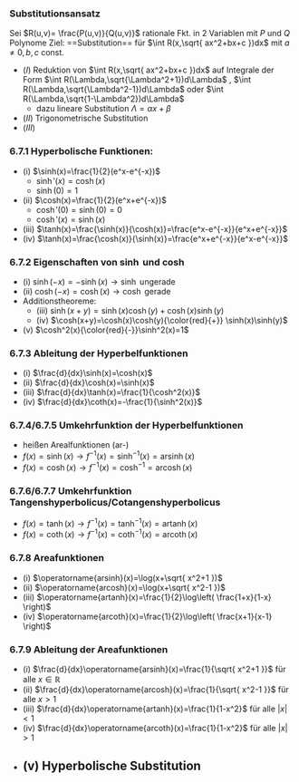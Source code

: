 ### Substitutionsansatz
Sei $R(u,v)= \frac{P(u,v)}{Q(u,v)}$ rationale Fkt. in 2 Variablen mit $P$ und $Q$ 
Polynome
Ziel: ==Substitution== für $\int R(x,\sqrt{ ax^2+bx+c })dx$ mit $a\neq 0,b,c$ const. 
- ($I$) Reduktion von $\int R(x,\sqrt{ ax^2+bx+c })dx$ auf Integrale der Form $\int R(\Lambda,\sqrt{\Lambda^2+1})d\Lambda$ , $\int R(\Lambda,\sqrt{\Lambda^2-1})d\Lambda$ oder $\int R(\Lambda,\sqrt{1-\Lambda^2})d\Lambda$ 
	- dazu lineare Substitution $\Lambda = \alpha x+ \beta$
- ($II$) Trigonometrische Substitution
- ($III$) 
### 6.7.1 Hyperbolische Funktionen:
- (i) $\sinh(x)=\frac{1}{2}(e^x-e^{-x})$
	- $\sinh'(x)=\cosh(x)$
	- $\sinh(0)=1$
- (ii)  $\cosh(x)=\frac{1}{2}(e^x+e^{-x})$
	- $\cosh'(0)=\sinh(0)=0$
	- $\cosh'(x)=\sinh(x)$
- (iii) $\tanh(x)=\frac{\sinh(x)}{\cosh(x)}=\frac{e^x-e^{-x}}{e^x+e^{-x}}$
- (iv) $\tanh(x)=\frac{\cosh(x)}{\sinh(x)}=\frac{e^x+e^{-x}}{e^x-e^{-x}}$ 
### 6.7.2 Eigenschaften von $\sinh$ und $\cosh$
- (i) $\sinh(-x) = -\sinh(x) \rightarrow \sinh$ ungerade 
- (ii) $\cosh(-x) = \cosh(x) \rightarrow \cosh$ gerade 
- Additionstheoreme:
	- (iii) $\sinh(x+y)=\sinh(x)\cosh(y)+\cosh(x)\sinh(y)$
	- (iv) $\cosh(x+y)=\cosh(x)\cosh(y){\color{red}{+}} \sinh(x)\sinh(y)$
- (v) $\cosh^2(x){\color{red}{-}}\sinh^2(x)=1$ 
### 6.7.3 Ableitung der Hyperbelfunktionen
- (i) $\frac{d}{dx}\sinh(x)=\cosh(x)$
- (ii) $\frac{d}{dx}\cosh(x)=\sinh(x)$
- (iii) $\frac{d}{dx}\tanh(x)=\frac{1}{\cosh^2(x)}$
- (iv) $\frac{d}{dx}\coth(x)=-\frac{1}{\sinh^2(x)}$
### 6.7.4/6.7.5 Umkehrfunktion der Hyperbelfunktionen
- heißen Arealfunktionen (ar-)
- $f(x)=\sinh(x) \rightarrow f^{-1}(x)= \sinh^{-1}(x)=\operatorname{arsinh}(x)$ 
- $f(x)=\cosh(x) \rightarrow f^{-1}(x)=\cosh^{-1}=\operatorname{arcosh}(x)$ 
### 6.7.6/6.7.7 Umkehrfunktion Tangenshyperbolicus/Cotangenshyperbolicus
- $f(x)=\tanh(x)\rightarrow f^{-1}(x)=\tanh^{-1}(x)=\operatorname{artanh}(x)$
- $f(x)=\coth(x)\rightarrow f^{-1}(x)=\coth^{-1}(x)=\operatorname{arcoth}(x)$ 
### 6.7.8 Areafunktionen
- (i) $\operatorname{arsinh}(x)=\log(x+\sqrt{ x^2+1 })$
- (ii) $\operatorname{arcosh}(x)=\log(x+\sqrt{ x^2-1 })$
- (iii) $\operatorname{artanh}(x)=\frac{1}{2}\log\left( \frac{1+x}{1-x} \right)$
- (iv) $\operatorname{arcoth}(x)=\frac{1}{2}\log\left( \frac{x+1}{x-1} \right)$ 
### 6.7.9 Ableitung der Areafunktionen
- (i) $\frac{d}{dx}\operatorname{arsinh}(x)=\frac{1}{\sqrt{ x^2+1 }}$ für alle $x \in \mathbb{R}$
- (ii)  $\frac{d}{dx}\operatorname{arcosh}(x)=\frac{1}{\sqrt{ x^2-1 }}$ für alle $x > 1$
- (iii)  $\frac{d}{dx}\operatorname{artanh}(x)=\frac{1}{1-x^2}$ für alle $|x|<1$
- (iv) $\frac{d}{dx}\operatorname{arcoth}(x)=\frac{1}{1-x^2}$ für alle $|x|>1$ 
- (v) Hyperbolische Substitution 
	- 